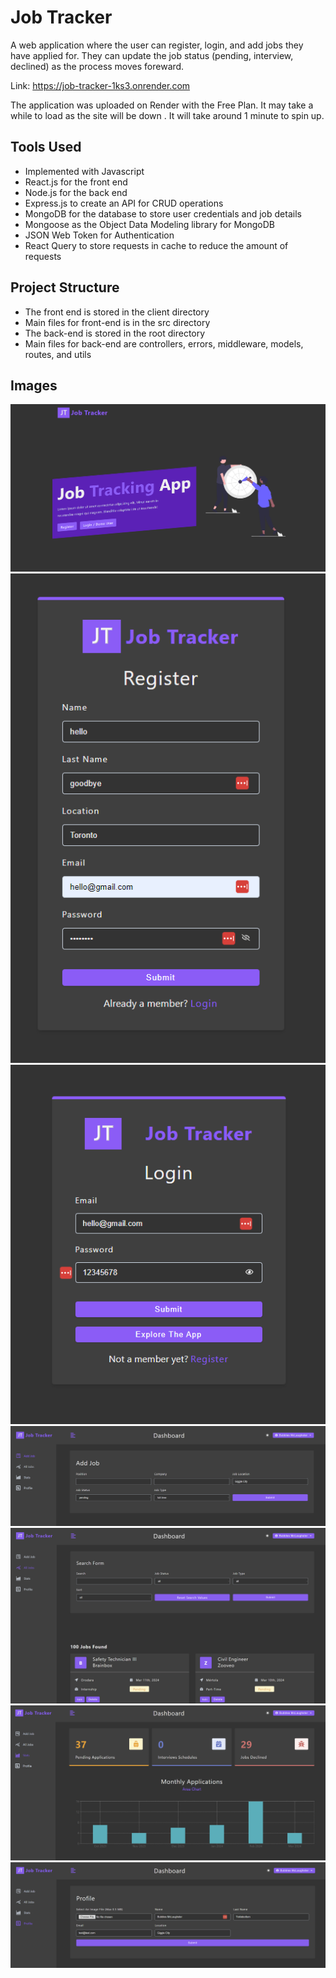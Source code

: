 # Job Tracker

A web application where the user can register, login, and add jobs they have applied for. They can update the job status (pending, interview, declined) as the process moves foreward.

Link: https://job-tracker-1ks3.onrender.com

The application was uploaded on Render with the Free Plan. It may take a while to load as the site will be down . It will take around 1 minute to spin up.

## Tools Used

- Implemented with Javascript
- React.js for the front end
- Node.js for the back end
- Express.js to create an API for CRUD operations
- MongoDB for the database to store user credentials and job details
- Mongoose as the Object Data Modeling library for MongoDB
- JSON Web Token for Authentication
- React Query to store requests in cache to reduce the amount of requests

## Project Structure

- The front end is stored in the client directory
- Main files for front-end is in the src directory
- The back-end is stored in the root directory
- Main files for back-end are controllers, errors, middleware, models, routes, and utils

## Images

![picture](README_images/1.png)
![picture](README_images/2.png)
![picture](README_images/3.png)
![picture](README_images/4.png)
![picture](README_images/5.png)
![picture](README_images/6.png)
![picture](README_images/7.png)
